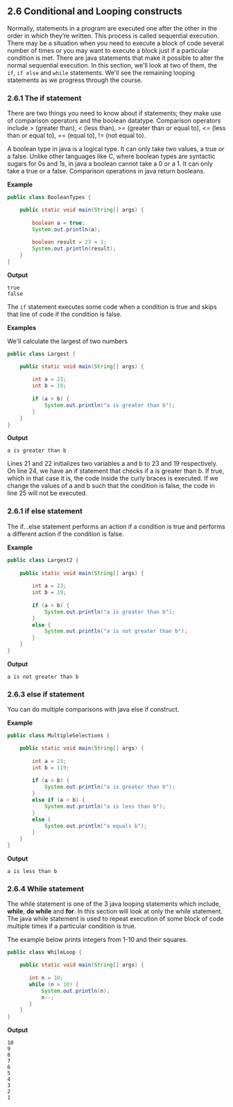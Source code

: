 ## 2.6 Conditional and Looping constructs

Normally, statements in a program are executed one after the other in the order in which they’re written. This process is 
called sequential execution. There may be a situation when you need to execute a block of code several number of times or you may
 want to execute a block just if a particular condition is met. There are java statements that make it possible to alter the normal
 sequential execution. In this section, we'll look at two of them, the `if`, `if else` and `while` statements. We'll see the remaining looping statements as we progress through the course.
 
### 2.6.1 The if statement
 
 There are two things you need to know about if statements; they make use of comparison operators and the boolean datatype.
 Comparison operators include > (greater than), < (less than), >= (greater than or equal to), <= (less than or equal to), == (equal to), != (not equal to).
 
 A boolean type in java is a logical type. It can only take two values, a true or a false. Unlike other languages like C, where boolean types are syntactic sugars for 0s and 1s, in java a boolean cannot take a 0 or a 1. It can only take a true or a false. Comparison operations in java return booleans. 
 
 **Example**
 
 ```java
 public class BooleanTypes {
 
     public static void main(String[] args) {
     
         boolean a = true;
         System.out.println(a);
         
         boolean result = 23 < 1;
         System.out.println(result);
     }
 }
 ```
 
 **Output**
 
 ```
 true
 false
 ```
 
 The `if` statement executes some code when a condition is true and skips that line of code if the condition is false.
 
 **Examples**
 
 We'll calculate the largest of two numbers
 
 ```java
 public class Largest {
 
     public static void main(String[] args) {
     
         int a = 23;
         int b = 19;
         
         if (a > b) {
             System.out.println("a is greater than b");
         }
     }
 }
 ```
 
 **Output**
 
`a is greater than b`

Lines 21 and 22 initializes two variables a and b to 23 and 19 respectively. On line 24, we have an if statement that checks if
a is greater than b. If true, which in that case it is, the code inside the curly braces is executed.
If we change the values of a and b such that the condition is false, the code in line 25 will not be executed.

### 2.6.1 if else statement

The if...else statement performs an action if a condition is true and performs a different action if the condition is false.

**Example**

```java
public class Largest2 {
 
    public static void main(String[] args) {
    
        int a = 23;
        int b = 19;
        
        if (a > b) {
            System.out.println("a is greater than b");
        }
        else {
            System.out.println("a is not greater than b");
        }
    }
}
```

**Output**

`a is not greater than b`

### 2.6.3 else if statement

You can do multiple comparisons with java else if construct.

**Example**

```java
public class MultipleSelections {

    public static void main(String[] args) {
    
        int a = 23;
        int b = 119;
        
        if (a > b) {
            System.out.println("a is greater than b");
        }
        else if (a < b) {
            System.out.println("a is less than b");
        }
        else {
            System.out.println("a equals b");
        }
    }
}
```

**Output**

`a is less than b`

### 2.6.4 While statement

The while statement is one of the 3 java looping statements which include, **while**, **do while** and **for**. In this section will look at only the while statement. The java while statement is used to repeat execution of some block of code multiple times if a particular condition is true.

The example below prints integers from 1-10 and their squares.

```java
public class WhileLoop {

    public static void main(String[] args) {
    
       int n = 10;
       while (n > 10) {
           System.out.println(n);
           n--;
       }
    }
}
```

**Output**
```
10
9
8
7
6
5
4
3
2
1
```
